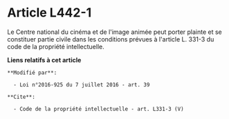 # Article L442-1

Le Centre national du cinéma et de l'image animée peut porter plainte et se constituer partie civile dans les conditions
prévues à l'article L. 331-3 du code de la propriété intellectuelle.

**Liens relatifs à cet article**

	**Modifié par**:

	  - Loi n°2016-925 du 7 juillet 2016 - art. 39

	**Cite**:

	  - Code de la propriété intellectuelle - art. L331-3 (V)
